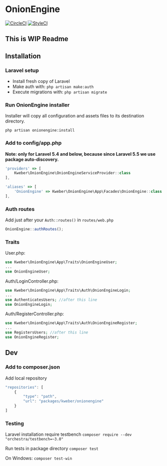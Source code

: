 # OnionEngine

[![CircleCI](https://circleci.com/gh/kWeb24/OnionEngine.svg?style=svg)](https://circleci.com/gh/kWeb24/OnionEngine)
[![StyleCI](https://github.styleci.io/repos/169605643/shield?branch=develop)](https://github.styleci.io/repos/169605643)

## This is WIP Readme

## Installation

### Laravel setup
* Install fresh copy of Laravel
* Make auth with: `php artisan make:auth`
* Execute migrations with: `php artisan migrate`

### Run OnionEngine installer

Installer will copy all configuration and assets files to its destination directory.

`php artisan onionengine:install`

### Add to config/app.php

**Note: only for Laravel 5.4 and below, because since Laravel 5.5 we use package auto-discovery.**

```javascript
'providers' => [
    Kweber\OnionEngine\OnionEngineServiceProvider::class
],

'aliases' => [
    'OnionEngine' => Kweber\OnionEngine\App\Facades\OnionEngine::class
],
```

### Auth routes
Add just after your `Auth::routes()` in `routes/web.php`

```javascript
OnionEngine::authRoutes();
```

### Traits

User.php:

```php
use Kweber\OnionEngine\App\Traits\OnionEngineUser;
...
use OnionEngineUser;
```

Auth/LoginController.php:

```php
use Kweber\OnionEngine\App\Traits\Auth\OnionEngineLogin;
...
use AuthenticatesUsers; //after this line
use OnionEngineLogin;
```

Auth/RegisterController.php:

```php
use Kweber\OnionEngine\App\Traits\Auth\OnionEngineRegister;
...
use RegistersUsers; //after this line
use OnionEngineRegister;
```

## Dev

### Add to composer.json

Add local repository
```javascript
"repositories": [
    {
        "type": "path",
        "url": "packages/kweber/onionengine"
    }
]
```

### Testing
Laravel installation require testbench
`composer require --dev "orchestra/testbench=~3.0"`

Run tests in package directory
`composer test`

On Windows:
`composer test-win`
